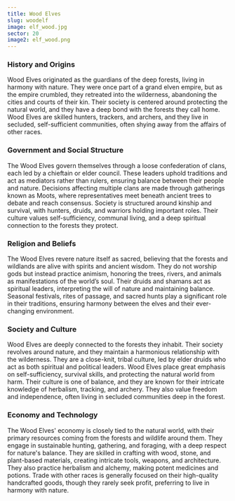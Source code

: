 ```yaml
---
title: Wood Elves
slug: woodelf
image: elf_wood.jpg
sector: 20
image2: elf_wood.png
---
```

### History and Origins
Wood Elves originated as the guardians of the deep forests, living in harmony with nature. They were once part of a grand elven empire, but as the empire crumbled, they retreated into the wilderness, abandoning the cities and courts of their kin. Their society is centered around protecting the natural world, and they have a deep bond with the forests they call home. Wood Elves are skilled hunters, trackers, and archers, and they live in secluded, self-sufficient communities, often shying away from the affairs of other races.

### Government and Social Structure
The Wood Elves govern themselves through a loose confederation of clans, each led by a chieftain or elder council. These leaders uphold traditions and act as mediators rather than rulers, ensuring balance between their people and nature. Decisions affecting multiple clans are made through gatherings known as Moots, where representatives meet beneath ancient trees to debate and reach consensus. Society is structured around kinship and survival, with hunters, druids, and warriors holding important roles. Their culture values self-sufficiency, communal living, and a deep spiritual connection to the forests they protect.

### Religion and Beliefs
The Wood Elves revere nature itself as sacred, believing that the forests and wildlands are alive with spirits and ancient wisdom. They do not worship gods but instead practice animism, honoring the trees, rivers, and animals as manifestations of the world’s soul. Their druids and shamans act as spiritual leaders, interpreting the will of nature and maintaining balance. Seasonal festivals, rites of passage, and sacred hunts play a significant role in their traditions, ensuring harmony between the elves and their ever-changing environment.

### Society and Culture
Wood Elves are deeply connected to the forests they inhabit. Their society revolves around nature, and they maintain a harmonious relationship with the wilderness. They are a close-knit, tribal culture, led by elder druids who act as both spiritual and political leaders. Wood Elves place great emphasis on self-sufficiency, survival skills, and protecting the natural world from harm. Their culture is one of balance, and they are known for their intricate knowledge of herbalism, tracking, and archery. They also value freedom and independence, often living in secluded communities deep in the forest.

### Economy and Technology
The Wood Elves' economy is closely tied to the natural world, with their primary resources coming from the forests and wildlife around them. They engage in sustainable hunting, gathering, and foraging, with a deep respect for nature's balance. They are skilled in crafting with wood, stone, and plant-based materials, creating intricate tools, weapons, and architecture. They also practice herbalism and alchemy, making potent medicines and potions. Trade with other races is generally focused on their high-quality handcrafted goods, though they rarely seek profit, preferring to live in harmony with nature.
